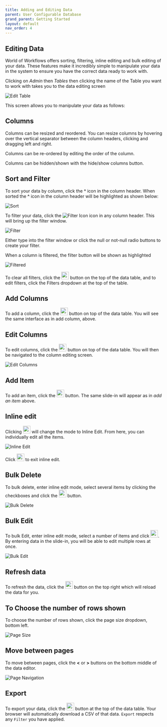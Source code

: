 ```yaml
---
title: Adding and Editing Data
parent: User Configurable Database
grand_parent: Getting Started
layout: default
nav_order: 4
---
```

## Editing Data

World of Workflows offers sorting, filtering, inline editing and bulk editing of your data. These features make it incredibly simple to manipulate your data in the system to ensure you have the correct data ready to work with.

Clicking on *Admin* then *Tables* then clicking the name of the Table you want to work with takes you to the data editing screen

![Edit Table](../images/05a_image16.png)

This screen allows you to manipulate your data as follows:

## Columns

Columns can be resized and reordered. You can resize columns by hovering over the vertical separator between the column headers, clicking and dragging left and right.

Columns can be re-ordered by editing the order of the column.

Columns can be hidden/shown with the hide/show columns button.

## Sort and Filter

To sort your data by column, click the **^** icon in the column header. When sorted the **^** icon in the column header will be highlighted as shown below:

![Sort](../images/05a_image17.png)

To filter your data, click the ![Filter Icon](../images/05a_image18.png) icon in any column header. This will bring up the filter window.

![Filter](../images/05a_image19.png)

Either type into the filter window or click the null or not-null radio buttons to create your filter.

When a column is filtered, the filter button will be shown as highlighted

![Filtered](../images/05a_image20.png)

To clear all filters, click the <img src="../images/05a_image21.png" width="24"/> button on the top of the data table, and to edit filters, click the Filters dropdown at the top of the table.

## Add Columns

To add a column, click the <img src="../images/05a_image23.png" width="24"/> button on top of the data table. You will see the same interface as in add column, above.

## Edit Columns

To edit columns, click the <img src="../images/05a_image24.png" width="24" /> button on top of the data table. You will then be navigated to the column editing screen.

![Edit Columns](../images/05a_image25.png)

## Add Item

To add an item, click the <img src="../images/05a_image26.png" width="24" /> button. The same slide-in will appear as in *add an item* above.

## Inline edit

Clicking <img src="../images/05a_image27.png" width="24"/> will change the mode to Inline Edit. From here, you can individually edit all the items.

![Inline Edit](../images/05a_image28.png)

Click <img src="../images/05a_image29.png" width="24" /> to exit inline edit.

## Bulk Delete

To bulk delete, enter inline edit mode, select several items by clicking the checkboxes and click the <img src="../images/05a_image30.png" width="24"/> button.

![Bulk Delete](../images/05a_image31.png)

## Bulk Edit

To bulk Edit, enter inline edit mode, select a number of items and click <img src="../images/05a_image32.png" width="24" />. By entering data in the slide-in, you will be able to edit multiple rows at once.

![Bulk Edit](../images/05a_image33.png)

## Refresh data

To refresh the data, click the <img src="../images/05a_image34.png" width="24" /> button on the top right which will reload the data for you.

## To Choose the number of rows shown

To choose the number of rows shown, click the page size dropdown, bottom left.

![Page Size](../images/05a_image35.png)

## Move between pages

To move between pages, click the **\<** or **\>** buttons on the bottom middle of the data editor.

![Page Navigation](../images/05a_image36.png)

## Export

To export your data, click the <img src="../images/05a_image22.png" width="24"/> button at the top of the data table. Your browser will automatically download a CSV of that data. `Export` respects any `Filter` you have applied.

